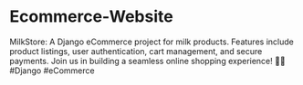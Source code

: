 # Ecommerce-Website
MilkStore: A Django eCommerce project for milk products. Features include product listings, user authentication, cart management, and secure payments. Join us in building a seamless online shopping experience! 🛒🥛 #Django #eCommerce
